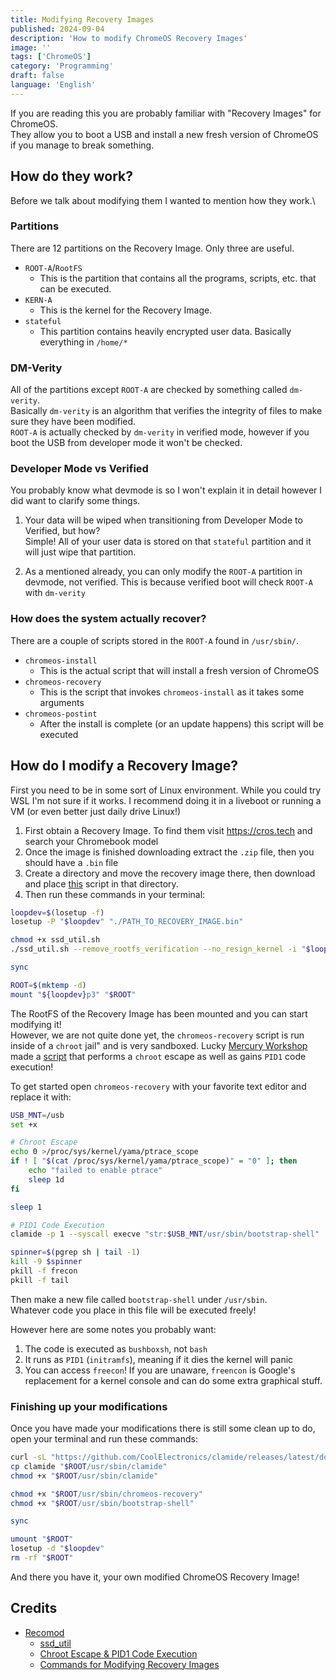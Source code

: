 ```yaml
---
title: Modifying Recovery Images
published: 2024-09-04
description: 'How to modify ChromeOS Recovery Images'
image: ''
tags: ['ChromeOS']
category: 'Programming'
draft: false 
language: 'English'
---
```


If you are reading this you are probably familiar with "Recovery Images" for ChromeOS.\
They allow you to boot a USB and install a new fresh version of ChromeOS if you manage to break something.

## How do they work?
Before we talk about modifying them I wanted to mention how they work.\

### Partitions
There are 12 partitions on the Recovery Image. Only three are useful.
- `ROOT-A`/`RootFS`
    - This is the partition that contains all the programs, scripts, etc. that can be executed.
- `KERN-A`
    - This is the kernel for the Recovery Image.
- `stateful`
    - This partition contains heavily encrypted user data. Basically everything in `/home/*`

### DM-Verity
All of the partitions except `ROOT-A` are checked by something called `dm-verity`.\
Basically `dm-verity` is an algorithm that verifies the integrity of files to make sure they have been modified.\
`ROOT-A` is actually checked by `dm-verity` in verified mode, however if you boot the USB from developer mode it won't be checked.

### Developer Mode vs Verified 
You probably know what devmode is so I won't explain it in detail however I did want to clarify some things.

1. Your data will be wiped when transitioning from Developer Mode to Verified, but how?\
Simple! All of your user data is stored on that `stateful` partition and it will just wipe that partition.

2. As a mentioned already, you can only modify the `ROOT-A` partition in devmode, not verified. This is because verified boot will check `ROOT-A` with `dm-verity`

### How does the system actually recover?
There are a couple of scripts stored in the `ROOT-A` found in `/usr/sbin/`.
- `chromeos-install`
    - This is the actual script that will install a fresh version of ChromeOS
- `chromeos-recovery`
    - This is the script that invokes `chromeos-install` as it takes some arguments
- `chromeos-postint`
    - After the install is complete (or an update happens) this script will be executed

## How do I modify a Recovery Image?
First you need to be in some sort of Linux environment. While you could try WSL I'm not sure if it works. I recommend doing it in a liveboot or running a VM (or even better just daily drive Linux!)

1. First obtain a Recovery Image. To find them visit https://cros.tech and search your Chromebook model
2. Once the image is finished downloading extract the `.zip` file, then you should have a `.bin` file
3. Create a directory and move the recovery image there, then download and place [this](https://github.com/MercuryWorkshop/RecoMod/blob/main/lib/ssd_util.sh) script in that directory.
4. Then run these commands in your terminal:
```sh
loopdev=$(losetup -f)
losetup -P "$loopdev" "./PATH_TO_RECOVERY_IMAGE.bin"

chmod +x ssd_util.sh
./ssd_util.sh --remove_rootfs_verification --no_resign_kernel -i "$loopdev" --partitions 2

sync

ROOT=$(mktemp -d)
mount "${loopdev}p3" "$ROOT"
```

The RootFS of the Recovery Image has been mounted and you can start modifying it!\
However, we are not quite done yet, the `chromeos-recovery` script is run inside of a `chroot` jail" and is very sandboxed. Lucky [Mercury Workshop](https://mercurywork.shop) made a [script](https://github.com/MercuryWorkshop/RecoMod/blob/main/utils/chromeos-recovery.sh) that performs a `chroot` escape as well as gains `PID1` code execution!

To get started open `chromeos-recovery` with your favorite text editor and replace it with:
```sh
USB_MNT=/usb
set +x

# Chroot Escape
echo 0 >/proc/sys/kernel/yama/ptrace_scope
if ! [ "$(cat /proc/sys/kernel/yama/ptrace_scope)" = "0" ]; then
    echo "failed to enable ptrace"
    sleep 1d
fi

sleep 1

# PID1 Code Execution
clamide -p 1 --syscall execve "str:$USB_MNT/usr/sbin/bootstrap-shell"

spinner=$(pgrep sh | tail -1)
kill -9 $spinner
pkill -f frecon
pkill -f tail
```

Then make a new file called `bootstrap-shell` under `/usr/sbin`.\
Whatever code you place in this file will be executed freely!

However here are some notes you probably want:
1. The code is executed as `bushboxsh`, not `bash`
2. It runs as `PID1` (`initramfs`), meaning if it dies the kernel will panic
3. You can access `freecon`! If you are unaware, `freencon` is Google's replacement for a kernel console and can do some extra graphical stuff.

### Finishing up your modifications
Once you have made your modifications there is still some clean up to do, open your terminal and run these commands:
```sh
curl -sL "https://github.com/CoolElectronics/clamide/releases/latest/download/clamide" -o "clamide"
cp clamide "$ROOT/usr/sbin/clamide"
chmod +x "$ROOT/usr/sbin/clamide"

chmod +x "$ROOT/usr/sbin/chromeos-recovery"
chmod +x "$ROOT/usr/sbin/bootstrap-shell"

sync

umount "$ROOT"
losetup -d "$loopdev"
rm -rf "$ROOT"
```

And there you have it, your own modified ChromeOS Recovery Image!

## Credits
- [Recomod](https://github.com/mercuryworkshop/recmod)
    - [ssd_util](https://github.com/MercuryWorkshop/RecoMod/blob/main/lib/ssd_util.sh)
    - [Chroot Escape & PID1 Code Execution](https://github.com/MercuryWorkshop/RecoMod/blob/main/utils/chromeos-recovery.sh)
    - [Commands for Modifying Recovery Images](https://github.com/MercuryWorkshop/RecoMod/blob/main/recomod.sh)

